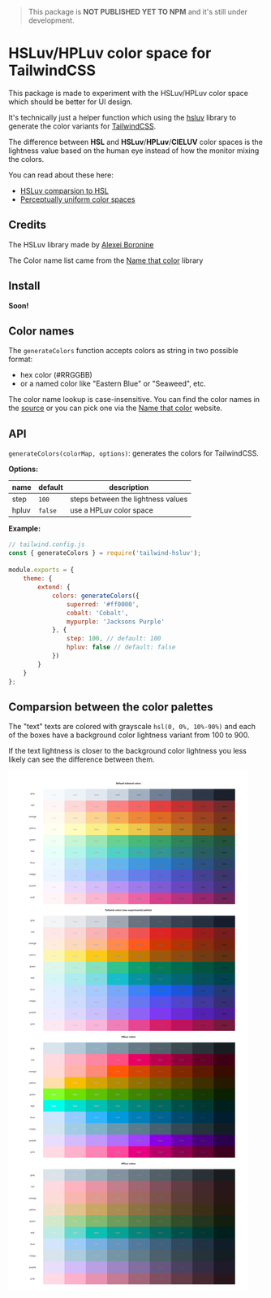 > This package is **NOT PUBLISHED YET TO NPM** and it's still under development.

# HSLuv/HPLuv color space for TailwindCSS

This package is made to experiment with the HSLuv/HPLuv color space which should be better for UI design.

It's technically just a helper function which using the [hsluv](https://github.com/hsluv/hsluv/tree/master/javascript) library to generate the color variants for [TailwindCSS](https://tailwindcss.com/).

The difference between **HSL** and **HSLuv**/**HPLuv**/**CIELUV** color spaces is the lightness value based on the human eye instead of how the monitor mixing the colors.

You can read about these here:
* [HSLuv comparsion to HSL](https://www.hsluv.org/comparison/)
* [Perceptually uniform color spaces](https://programmingdesignsystems.com/color/perceptually-uniform-color-spaces/)

## Credits

The HSLuv library made by [Alexei Boronine](https://www.boronine.com/)

The Color name list came from the [Name that color](http://chir.ag/projects/name-that-color/) library

## Install

**Soon!**

## Color names

The `generateColors` function accepts colors as string in two possible format: 

* hex color (#RRGGBB) 
* or a named color like "Eastern Blue" or "Seaweed", etc. 

The color name lookup is case-insensitive. You can find the color names in the [source](./src/color-names.js) or you can pick one via the [Name that color](http://chir.ag/projects/name-that-color/) website.

## API

`generateColors(colorMap, options)`: generates the colors for TailwindCSS.

**Options:**

| name  | default | description                        |
| ----- | ------- | ---------------------------------- |
| step  | `100`   | steps between the lightness values |
| hpluv | `false` | use a HPLuv color space            |

**Example:**

```javascript
// tailwind.config.js
const { generateColors } = require('tailwind-hsluv');

module.exports = {
    theme: {
        extend: {
            colors: generateColors({
                superred: '#ff0000',
                cobalt: 'Cobalt',
                mypurple: 'Jacksons Purple'
            }, {
                step: 100, // default: 100
                hpluv: false // default: false
            })
        }
    }
};
```

## Comparsion between the color palettes

The "text" texts are colored with grayscale `hsl(0, 0%, 10%-90%)` and each of the boxes have a background color lightness variant from 100 to 900.

If the text lightness is closer to the background color lightness you less likely can see the difference between them.



![image-20200925214453451](assets/image-20200925214453451.png)
